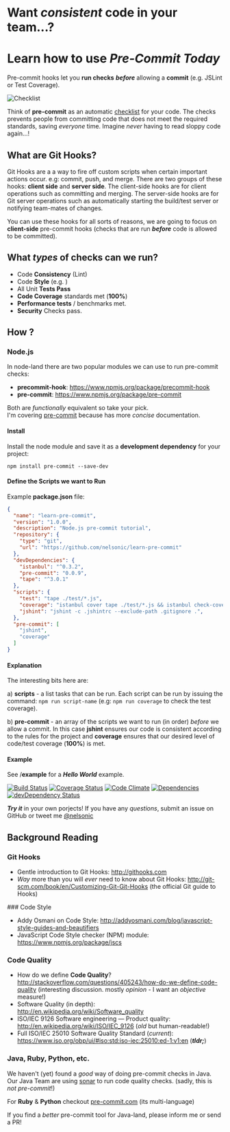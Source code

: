**Want *consistent* code in your team**...?
====
Learn how to use *Pre-Commit Today*
================

Pre-commit hooks let you **run checks** ***before*** allowing a **commit**
(e.g. JSLint or Test Coverage).

![Checklist](http://i.imgur.com/4RXCUyP.jpg)

Think of **pre-commit** as an automatic
[checklist](http://en.wikipedia.org/wiki/Checklist)
for your code. The checks prevents people from committing code
that does not meet the required standards, saving *everyone* time.
Imagine *never* having to read sloppy code again...!

## What are Git Hooks?

Git Hooks are a a way to fire off custom scripts when
certain important actions occur. e.g:  commit, push, and merge.
There are two groups of these hooks: **client side** and **server side**.
The client-side hooks are for client operations such as committing and merging.
The server-side hooks are for Git server operations such as automatically
starting the build/test server or notifying team-mates of changes.

You can use these hooks for all sorts of reasons, we are going to focus
on **client-side** pre-commit hooks (checks that are run ***before***
  code is allowed to be committed).

## What *types* of checks can we run?

- Code **Consistency** (Lint)
- Code **Style** (e.g. )
- All Unit **Tests Pass**
- **Code Coverage** standards met (**100%**)
- **Performance tests** / benchmarks met.
- **Security** Checks pass.


## How ?

### Node.js

In node-land there are two popular modules we can use to run pre-commit checks:

- **precommit-hook**: https://www.npmjs.org/package/precommit-hook
- **pre-commit**: https://www.npmjs.org/package/pre-commit

Both are *functionally* equivalent so take your pick.  
I'm covering [pre-commit](https://github.com/observing/pre-commit)
because has more *concise* documentation.

#### Install

Install the node module and save it as a
**development dependency** for your project:

```
npm install pre-commit --save-dev
```

#### Define the Scripts we want to Run

Example **package.json** file:

```json
{
  "name": "learn-pre-commit",
  "version": "1.0.0",
  "description": "Node.js pre-commit tutorial",
  "repository": {
    "type": "git",
    "url": "https://github.com/nelsonic/learn-pre-commit"
  },
  "devDependencies": {
    "istanbul": "^0.3.2",
    "pre-commit": "0.0.9",
    "tape": "^3.0.1"
  },
  "scripts": {
    "test": "tape ./test/*.js",
    "coverage": "istanbul cover tape ./test/*.js && istanbul check-coverage --statements 100 --functions 100 --lines 100 --branches 100",
    "jshint": "jshint -c .jshintrc --exclude-path .gitignore .",
  },
  "pre-commit": [
    "jshint",
    "coverage"
  ]
}
```

#### Explanation

The interesting bits here are:

a) **scripts** - a list tasks that can be run.
Each script can be run by issuing the command:
`npm run script-name` (e.g: `npm run coverage` to check the test coverage).

b) **pre-commit** - an array of the scripts we want to run (in order)
*before* we allow a commit. In this case **jshint** ensures
our code is consistent according to the rules for the project and
**coverage** ensures that our desired level of code/test coverage
(**100%**) is met.

#### Example

See /**example** for a ***Hello World*** example.

[![Build Status](https://travis-ci.org/nelsonic/ac.png?branch=master)](https://travis-ci.org/nelsonic/ac)
[![Coverage Status](https://coveralls.io/repos/nelsonic/ac/badge.png)](https://coveralls.io/r/nelsonic/ac)
[![Code Climate](https://codeclimate.com/github/nelsonic/ac.png)](https://codeclimate.com/github/nelsonic/ac)
[![Dependencies](https://david-dm.org/nelsonic/ac.png?theme=shields.io)](https://david-dm.org/nelsonic/ac)
[![devDependency Status](https://david-dm.org/nelsonic/ac/dev-status.svg)](https://david-dm.org/nelsonic/ac#info=devDependencies)

***Try it*** in your own porjects! If you have any *questions*,
submit an issue on GitHub or tweet me [@nelsonic](https://twitter.com/nelsonic)


## Background Reading

### Git Hooks

- Gentle introduction to Git Hooks: http://githooks.com
- *Way* more than you will *ever* need to know about Git Hooks:
http://git-scm.com/book/en/Customizing-Git-Git-Hooks
(the official Git guide to Hooks)


### Code Style

- Addy Osmani on Code Style:
http://addyosmani.com/blog/javascript-style-guides-and-beautifiers
- JavaScript Code Style checker (NPM) module:
https://www.npmjs.org/package/jscs

### Code Quality

- How do we define **Code Quality**?
http://stackoverflow.com/questions/405243/how-do-we-define-code-quality
(interesting discussion. mostly *opinion* - I want an *objective* measure!)
- Software Quality (in depth):
http://en.wikipedia.org/wiki/Software_quality
- ISO/IEC 9126 Software engineering — Product quality:
http://en.wikipedia.org/wiki/ISO/IEC_9126 (*old* but human-readable!)
- Full ISO/IEC 25010 Software Quality Standard (*current*):
https://www.iso.org/obp/ui/#iso:std:iso-iec:25010:ed-1:v1:en
(***tldr;***)


### Java, Ruby, Python, etc.

We haven't (yet) found a *good* way of doing pre-commit checks
in Java.  
Our Java Team are using [sonar](http://www.sonarqube.org)
to run code quality checks. (sadly, this is *not pre-commit*!)

For **Ruby** & **Python** checkout
[pre-commit.com](http://pre-commit.com) (its multi-language)

If you find a *better* pre-commit tool for Java-land,
please inform me or send a PR!
